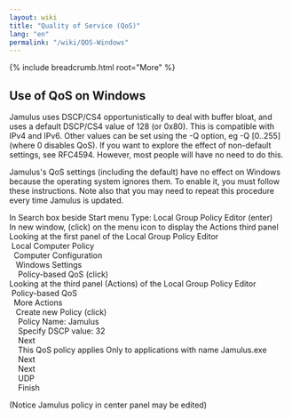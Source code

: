 ```yaml
---
layout: wiki
title: "Quality of Service (QoS)"
lang: "en"
permalink: "/wiki/QOS-Windows"
---
```


{% include breadcrumb.html root="More" %}

## Use of QoS on Windows

Jamulus uses DSCP/CS4 opportunistically to deal with buffer bloat, and uses a default DSCP/CS4 value of 128 (or 0x80). This is compatible with IPv4 and IPv6. Other values can be set using the -Q option, eg -Q [0..255] (where 0 disables QoS). If you want to explore the effect of non-default settings, see RFC4594. However, most people will have no need to do this.

Jamulus's QoS settings (including the default) have no effect on Windows because the operating system ignores them. To enable it, you must follow these instructions. Note also that you may need to repeat this procedure every time Jamulus is updated.

In Search box beside Start menu Type: Local Group Policy Editor (enter)<br>
In new window, (click) on the menu icon to display the Actions third panel<br>
Looking at the first panel of the Local Group Policy Editor<br>
&nbsp;Local Computer Policy<br>
&nbsp;&nbsp;Computer Configuration<br>
&nbsp;&nbsp;&nbsp;Windows Settings<br>
&nbsp;&nbsp;&nbsp;&nbsp;Policy-based QoS (click)<br>
Looking at the third panel (Actions) of the Local Group Policy Editor<br>
&nbsp;Policy-based QoS<br>
&nbsp;&nbsp;More Actions<br>
&nbsp;&nbsp;&nbsp;Create new Policy (click)<br>
&nbsp;&nbsp;&nbsp;&nbsp;Policy Name: Jamulus<br>
&nbsp;&nbsp;&nbsp;&nbsp;Specify DSCP value: 32<br>
&nbsp;&nbsp;&nbsp;&nbsp;Next<br>
&nbsp;&nbsp;&nbsp;&nbsp;This QoS policy applies Only to applications with name Jamulus.exe<br>
&nbsp;&nbsp;&nbsp;&nbsp;Next<br>
&nbsp;&nbsp;&nbsp;&nbsp;Next<br>
&nbsp;&nbsp;&nbsp;&nbsp;UDP<br>
&nbsp;&nbsp;&nbsp;&nbsp;Finish<br>

(Notice Jamulus policy in center panel may be edited)

